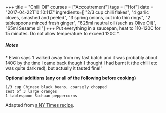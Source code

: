 +++
title = "Chilli Oil"
courses = ["Accoutrement"]
tags = ["Hot"]
date = "2017-04-22T10:10:11Z"
ingredients=[
	"2/3 cup chilli flakes", 
	"4 garlic cloves, smashed and peeled",
	"3 spring onions, cut into thin rings", 
	"2 tablespoons minced fresh ginger",
	"625ml neutral oil (such as Olive Oil)", 
	"65ml Sesame oil"]
+++
Put everything in a saucepan, heat to 110-120C for 15 minutes.  Do not allow temperature to exceed 120C \*.

##### Notes
\* Elwin says 'I walked away from my last batch and it was probably about 140C by the time I came back though I thought I had burnt it (the chilli etc was quite dark red), but actually it tasted fine!'

**Optional additions (any or all of the following before cooking)**
 
    1/3 cup Chinese black beans, coarsely chopped 
    zest of 3 large oranges 
    1 tablespoon Sichuan peppercorns

Adapted from [a NY Times recipe](http://cooking.nytimes.com/recipes/1016203-chinese-chili-scallion-oil).
